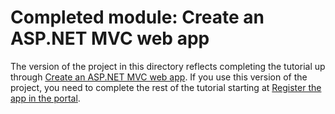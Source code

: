 # Completed module: Create an ASP.NET MVC web app

The version of the project in this directory reflects completing the tutorial up through [Create an ASP.NET MVC web app](https://docs.microsoft.com/graph/training/aspnet-tutorial?tutorial-step=1). If you use this version of the project, you need to complete the rest of the tutorial starting at [Register the app in the portal](https://docs.microsoft.com/graph/training/aspnet-tutorial?tutorial-step=2).
